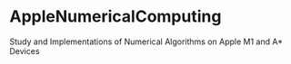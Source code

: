 # AppleNumericalComputing
 Study and Implementations of Numerical Algorithms on Apple M1 and A* Devices
